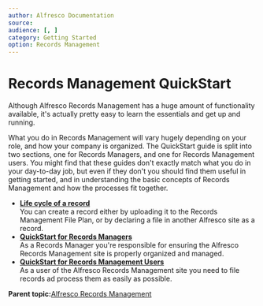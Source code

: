 ```yaml
---
author: Alfresco Documentation
source: 
audience: [, ]
category: Getting Started
option: Records Management
---
```


# Records Management QuickStart

Although Alfresco Records Management has a huge amount of functionality available, it's actually pretty easy to learn the essentials and get up and running.

What you do in Records Management will vary hugely depending on your role, and how your company is organized. The QuickStart guide is split into two sections, one for Records Managers, and one for Records Management users. You might find that these guides don't exactly match what you do in your day-to-day job, but even if they don't you should find them useful in getting started, and in understanding the basic concepts of Records Management and how the processes fit together.

-   **[Life cycle of a record](../concepts/rm-record-lifecycle.md)**  
You can create a record either by uploading it to the Records Management File Plan, or by declaring a file in another Alfresco site as a record.
-   **[QuickStart for Records Managers](../concepts/rm-gs-managers.md)**  
As a Records Manager you're responsible for ensuring the Alfresco Records Management site is properly organized and managed.
-   **[QuickStart for Records Management Users](../concepts/rm-gs-users.md)**  
As a user of the Alfresco Records Management site you need to file records ad process them as easily as possible.

**Parent topic:**[Alfresco Records Management](../concepts/welcome-rm.md)

